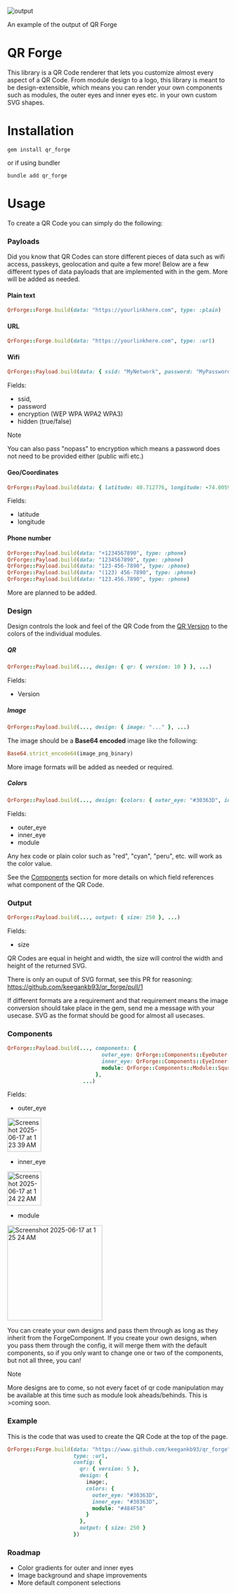 ![output](https://github.com/user-attachments/assets/6d360bbb-511d-43f4-a356-8adf634efac0)

An example of the output of QR Forge

# QR Forge

This library is a QR Code renderer that lets you customize almost every aspect of a QR Code. From module design to a logo, this library is meant to be design-extensible, which means you can render your own components such as modules, the outer eyes and inner eyes etc. in your own custom SVG shapes.

# Installation

```shell 
gem install qr_forge
```

or if using bundler

```shell
bundle add qr_forge
```

# Usage

To create a QR Code you can simply do the following:

### Payloads

Did you know that QR Codes can store different pieces of data such as wifi access, passkeys, geolocation and quite a few more! Below are a few different types of data payloads that are implemented with in the gem. More will be added as needed.

#### Plain text

```ruby
QrForge::Forge.build(data: "https://yourlinkhere.com", type: :plain)
```

#### URL

```ruby
QrForge::Forge.build(data: "https://yourlinkhere.com", type: :url)
```

#### Wifi

```ruby
QrForge::Payload.build(data: { ssid: "MyNetwork", password: "MyPassword", encryption: "WPA" }, type: :wifi)
```
Fields: 
- ssid,
- password
- encryption (WEP WPA WPA2 WPA3)
- hidden (true/false)

>[!NOTE]
>You can also pass "nopass" to encryption which means a password does not need to be provided either (public wifi etc.)

#### Geo/Coordinates

```ruby
QrForge::Payload.build(data: { latitude: 40.712776, longitude: -74.005974 }, type: :geo)
```
Fields:
- latitude
- longitude

#### Phone number

```ruby
QrForge::Payload.build(data: "+1234567890", type: :phone)
QrForge::Payload.build(data: "1234567890", type: :phone)
QrForge::Payload.build(data: "123-456-7890", type: :phone)
QrForge::Payload.build(data: "(123) 456-7890", type: :phone)
QrForge::Payload.build(data: "123.456.7890", type: :phone)
```

More are planned to be added.

### Design

Design controls the look and feel of the QR Code from the [QR Version](https://www.qrcode.com/en/about/version.html) to the colors of the individual modules.

##### QR

```ruby
QrForge::Payload.build(..., design: { qr: { version: 10 } }, ...)
```
Fields:
- Version
  
##### Image

```ruby
QrForge::Payload.build(..., design: { image: "..." }, ...)
```
The image should be a **Base64 encoded** image like the following:

```ruby
Base64.strict_encode64(image_png_binary)
```
More image formats will be added as needed or required.

##### Colors

```ruby
QrForge::Payload.build(..., design: {colors: { outer_eye: "#30363D", inner_eye: "#30363D", module: "#484F58" }, ...)
```
Fields:
- outer_eye
- inner_eye
- module
  
Any hex code or plain color such as "red", "cyan", "peru", etc. will work as the color value.

See the [Components](https://github.com/keegankb93/qr_forge/blob/main/README.md#components) section for more details on which field references what component of the QR Code.

### Output

```ruby
QrForge::Payload.build(..., output: { size: 250 }, ...)
```
Fields:
- size
  
QR Codes are equal in height and width, the size will control the width and height of the returned SVG.

There is only an ouput of SVG format, see this PR for reasoning: https://github.com/keegankb93/qr_forge/pull/1

If different formats are a requirement and that requirement means the image conversion should take place in the gem, send me a message with your usecase. SVG as the format should be good for almost all usecases.

### Components

```ruby
QrForge::Payload.build(..., components: {
                              outer_eye: QrForge::Components::EyeOuter::Square,
                              inner_eye: QrForge::Components::EyeInner::Square,
                              module: QrForge::Components::Module::Squre
                            },
                        ...)
```
Fields:
- outer_eye
<img width="77" alt="Screenshot 2025-06-17 at 1 23 39 AM" src="https://github.com/user-attachments/assets/ccef3f08-cc4b-43c7-95b4-8d6c707f5f5a" />

- inner_eye
<img width="77" alt="Screenshot 2025-06-17 at 1 24 22 AM" src="https://github.com/user-attachments/assets/c21bb175-00c2-4179-a20a-4e505ad37df1" />

- module
<img width="216" alt="Screenshot 2025-06-17 at 1 25 24 AM" src="https://github.com/user-attachments/assets/f670d5fd-e2dc-42cc-9bff-d77a51d65fa1" />

You can create your own designs and pass them through as long as they inherit from the ForgeComponent. If you create your own designs, when you pass them through the config, it will merge them with the default components, so if you only want to change one or two of the components, but not all three, you can!

>[!NOTE]
>More designs are to come, so not every facet of qr code manipulation may be available at this time such as module look aheads/behinds. This is >coming soon.

### Example

This is the code that was used to create the QR Code at the top of the page.

```ruby
QrForge::Forge.build(data: "https://www.github.com/keegankb93/qr_forge",
                     type: :url,
                     config: {
                       qr: { version: 5 },
                       design: {
                         image:,
                         colors: {
                           outer_eye: "#30363D",
                           inner_eye: "#30363D",
                           module: "#484F58"
                         }
                       },
                       output: { size: 250 }
                     })
```

### Roadmap
- Color gradients for outer and inner eyes
- Image background and shape improvements
- More default component selections
